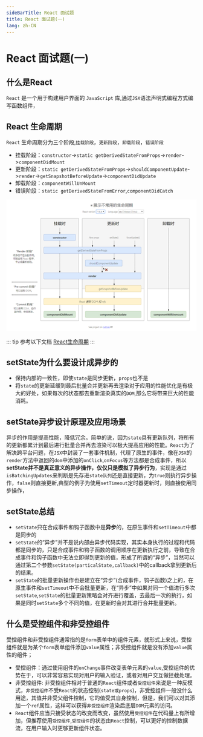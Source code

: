 ```yaml
---
sideBarTitle: React 面试题
title: React 面试题(一)
lang: zh-CN
---
```


# React 面试题(一)

## 什么是React
`React` 是一个用于构建用户界面的 `JavaScript` 库,通过`JSX`语法声明式编程方式编写函数组件，


## React 生命周期
`React` 生命周期分为三个阶段,`挂载阶段`，`更新阶段`，`卸载阶段`，`错误阶段`
- 挂载阶段：`constructor`->`static getDerivedStateFromProps`->`render`->`componentDidMount`
- 更新阶段：`static getDerivedStateFromProps`->`shouldComponentUpdate`->`render`->`getSnapshotBeforeUpdate`->`componentDidUpdate`
- 卸载阶段：`componentWillUnMount`
- 错误阶段：`static getDerivedStateFromError`,`componentDidCatch`

![React 生命周期](/images/front/react.png "React 声明周期")

::: tip 参考以下文档
[React生命周期](http://projects.wojtekmaj.pl/react-lifecycle-methods-diagram/)
:::

## setState为什么要设计成异步的
- 保持内部的一致性，即使`state`是同步更新，`props`也不是
- 将`state`的更新延缓到最后批量合并更新再去渲染对于应用的性能优化是有极大的好处，如果每次的状态都去重新渲染真实的`DOM`,那么它将带来巨大的性能消耗。

## setState异步设计原理及应用场景
异步的作用是提高性能，降低冗余。简单的说，因为`state`具有更新队列，将所有的更新都累计到最后进行批量合并再去渲染可以极大提高应用的性能。`React`为了解决跨平台问题，在`JSX`中封装了一套事件机制，代理了原生的事件，像在`JSX`的`render`方法中返回的`dom`中添加的`onClick`,`onFocus`等方法都是合成事件，所以**setState并不是真正意义的异步操作，仅仅只是模拟了异步行为**，实现是通过`isBatchingUpdates`来判断是先存进`state队列`还是直接更新，为`true`则执行异步操作，`false`则直接更新,典型的例子为使用`setTimeout`定时器更新时，则直接使用同步操作，

## setState总结
- `setState`只在合成事件和钩子函数中是**异步**的，在原生事件和`setTimeout`中都是同步的
- `setState`的“异步”并不是说内部由异步代码实现，其实本身执行的过程和代码都是同步的，只是合成事件和钩子函数的调用顺序在更新执行之前，导致在合成事件和钩子函数中无法立即得到更新的值，形成了所谓的“异步”，当然可以通过第二个参数`setState(particalState,callback)`中的callback拿到更新后的结果。
- `setState`的批量更新操作也是建立在“异步”(合成事件，钩子函数)之上的，在原生事件和`setTimeout`中不会批量更新，在“异步”中如果对同一个值进行多次`setState`,`setState`的批量更新策略会对齐进行覆盖，去最后一次的执行，如果是同时`setState`多个不同的值，在更新时会对其进行合并批量更新。


## 什么是受控组件和非受控组件
受控组件和非受控组件通常指的是`form`表单中的组件元素，就形式上来说，受控组件就是为某个`form`表单组件添加`value`属性；非受控组件就是没有添加`value`属性的组件；
- 受控组件：通过使用组件的`onChange`事件改变表单元素的`value`,受控组件的优势在于，可以非常容易实现对用户的输入验证，或者对用户交互做拦截处理。
- 非受控组件: 非受控组件相对于普通的`React`组件或者`受控组件`来说是一种反模式，`非受控组件`不受`React`的状态控制(`state或props`)，非受控组件一般没什么用途，其值并非受父组件控制，它的值受其自身控制，但是，我们可以对其添加一个`ref`属性，这样可以获得`非受控组件`渲染后底层`DOM`元素的访问。
- `React`组件应当只接受状态的改变而改变，虽然使用`受控组件`在代码量上有所增加，但推荐使用`受控组件`,`受控组件`的状态由`React`控制，可以更好的控制数据流，在用户输入时更够更新组件状态。

